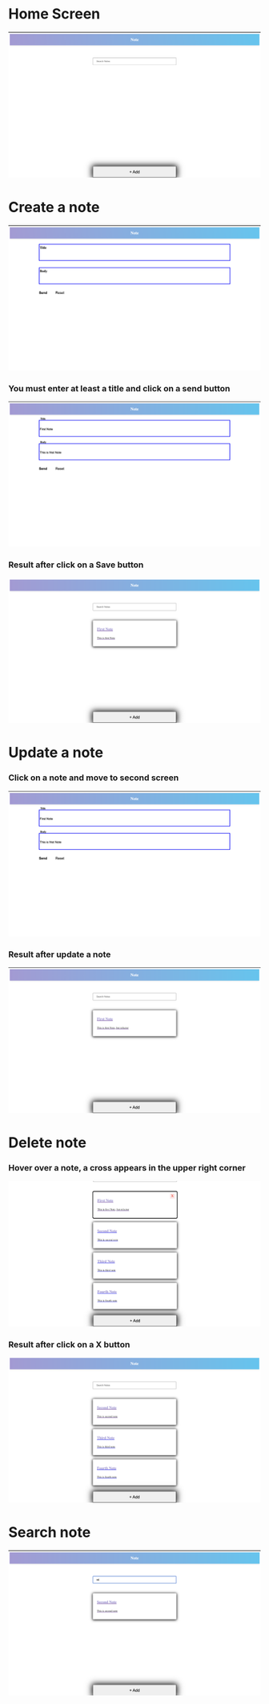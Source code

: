 # Home Screen
![](./src/assets/home.png)

# Create a note 
![](./src/assets/second_screen.png)

### You must enter at least a title and click on a send button
![](./src/assets/create_note.png)

### Result after click on a Save button
![](./src/assets/result_create.png)

# Update a note

### Click on a note and move to second screen
![](./src/assets/create_note.png)

### Result after update a note
![](./src/assets/result_update.png)

# Delete note

### Hover over a note, a cross appears in the upper right corner
![](./src/assets/x_delete.png)

### Result after click on a X button
![](./src/assets/delete_result.png)

# Search note
![](./src/assets/search.png)



